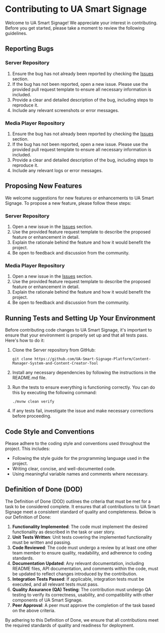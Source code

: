 # Contributing to UA Smart Signage

Welcome to UA Smart Signage! We appreciate your interest in contributing. Before you get started, please take a moment to review the following guidelines.

## Reporting Bugs

### Server Repository

1. Ensure the bug has not already been reported by checking the [Issues](https://github.com/UA-Smart-Signage-Platform/Content-Manager-System-and-Content-Creator-Tool/issues) section.
2. If the bug has not been reported, open a new issue. Please use the provided pull request template to ensure all necessary information is included.
3. Provide a clear and detailed description of the bug, including steps to reproduce it.
4. Include any relevant screenshots or error messages.

### Media Player Repository

1. Ensure the bug has not already been reported by checking the [Issues](https://github.com/UA-Smart-Signage-Platform/Media-Player/issues) section.
2. If the bug has not been reported, open a new issue. Please use the provided pull request template to ensure all necessary information is included.
3. Provide a clear and detailed description of the bug, including steps to reproduce it.
4. Include any relevant logs or error messages.

## Proposing New Features

We welcome suggestions for new features or enhancements to UA Smart Signage. To propose a new feature, please follow these steps:

### Server Repository

1. Open a new issue in the [Issues](https://github.com/UA-Smart-Signage-Platform/Content-Manager-System-and-Content-Creator-Tool/issues) section.
2. Use the provided feature request template to describe the proposed feature or enhancement in detail.
3. Explain the rationale behind the feature and how it would benefit the project.
4. Be open to feedback and discussion from the community.

### Media Player Repository

1. Open a new issue in the [Issues](https://github.com/UA-Smart-Signage-Platform/Media-Player/issues) section.
2. Use the provided feature request template to describe the proposed feature or enhancement in detail.
3. Explain the rationale behind the feature and how it would benefit the project.
4. Be open to feedback and discussion from the community.

## Running Tests and Setting Up Your Environment

Before contributing code changes to UA Smart Signage, it's important to ensure that your environment is properly set up and that all tests pass. Here's how to do it:

1. Clone the Server repository from GitHub:

    ```
    git clone https://github.com/UA-Smart-Signage-Platform/Content-Manager-System-and-Content-Creator-Tool
    ```

2. Install any necessary dependencies by following the instructions in the README.md file.
3. Run the tests to ensure everything is functioning correctly. You can do this by executing the following command:

    ```
    ./mvnw clean verify
    ```

4. If any tests fail, investigate the issue and make necessary corrections before proceeding.

## Code Style and Conventions

Please adhere to the coding style and conventions used throughout the project. This includes:

- Following the style guide for the programming language used in the project.
- Writing clear, concise, and well-documented code.
- Using meaningful variable names and comments where necessary.

## Definition of Done (DOD)

The Definition of Done (DOD) outlines the criteria that must be met for a task to be considered complete. It ensures that all contributions to UA Smart Signage meet a consistent standard of quality and completeness. Below is our Definition of Done:

1. **Functionality Implemented**: The code must implement the desired functionality as described in the task or user story.
2. **Unit Tests Written**: Unit tests covering the implemented functionality must be written and passing.
3. **Code Reviewed**: The code must undergo a review by at least one other team member to ensure quality, readability, and adherence to coding standards.
4. **Documentation Updated**: Any relevant documentation, including README files, API documentation, and comments within the code, must be updated to reflect changes introduced by the contribution.
5. **Integration Tests Passed**: If applicable, integration tests must be executed, and all relevant tests must pass.
6. **Quality Assurance (QA) Testing**: The contribution must undergo QA testing to verify its correctness, usability, and compatibility with other components of UA Smart Signage.
7. **Peer Approval**: A peer must approve the completion of the task based on the above criteria.

By adhering to this Definition of Done, we ensure that all contributions meet the required standards of quality and readiness for deployment.
